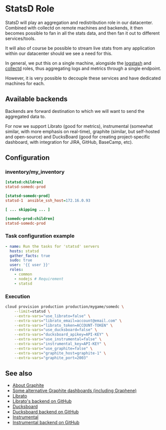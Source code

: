 StatsD Role
============

StatsD will play an aggregation and redistribution role
in our datacenter. Combined with collectd on remote machines
and backends, it then becomes possible to fan in all the stats
data, and then fan it out to different services/tools.

It will also of course be possible to stream live stats from
any application within our datacenter should we see a need for
this.

In general, we put this on a single machine, alongside the
[logstash](../logstash) and [collectd](../collectd) roles,
thus aggregating logs and metrics through a single endpoint.

However, it is very possible to decouple these services and have
dedicated machines for each.

Available backends
--------------------

Backends are forward destination to which
we will want to send the aggregated data to.

For now we support Librato (good for metrics),
instrumental (somewhat similar, with more emphasis on
real-time), graphite (similar, but self-hosted and open-source)
and DucksBoard (good for creating project-specific dashboard,
with integration for JIRA, GitHub, BaseCamp, etc).

Configuration
--------------

### inventory/my_inventory

```ini
[statsd:children]
statsd-somedc-prod

[statsd-somedc-prod]
statsd-1  ansible_ssh_host=172.16.0.93

[ ... skipping ... ]

[somedc-prod:children]
statsd-somedc-prod
```

### Task configuration example

```yaml
- name: Run the tasks for 'statsd' servers
  hosts: statsd
  gather_facts: true
  sudo: true
  user: '{{ user }}'
  roles:
    - common
    - nodejs # Requirement
    - statsd
```

### Execution

```bash
cloud provision production production/mygame/somedc \
    --limit=statsd \
    --extra-vars="use_librato=false" \
    --extra-vars="librato_email=account@email.com" \
    --extra-vars="librato_token=ACCOUNT-TOKEN" \
    --extra-vars="use_ducksboard=false" \
    --extra-vars="ducksboard_apikey=API-KEY" \
    --extra-vars="use_instrumental=false" \
    --extra-vars="instrumental_key=API-KEY" \
    --extra-vars="use_graphite=false" \
    --extra-vars="graphite_host=graphite-1" \
    --extra-vars="graphite_port=2003"
```

See also
---------

* [About Graphite](http://graphite.wikidot.com/start)
* [Some alternative Graphite dashboards (including Graphene)](http://dashboarddude.com/blog/2013/01/23/dashboards-for-graphite/)
* [Librato](https://metrics.librato.com)
* [Librato's backend on GitHub](https://github.com/librato/statsd-librato-backend)
* [Ducksboard](https://ducksboard.com/)
* [Ducksboard backend on GitHub](https://github.com/mcuadros/statsd-ducksboard-backend)
* [Instrumental](https://instrumentalapp.com/)
* [Instrumental backend on GitHub](https://github.com/collectiveidea/statsd-instrumental-backend)
